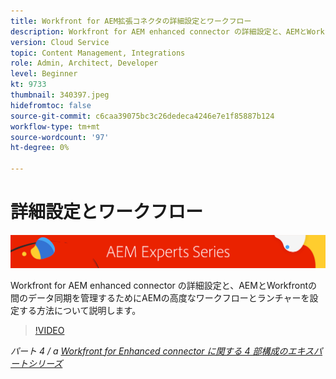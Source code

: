 ```yaml
---
title: Workfront for AEM拡張コネクタの詳細設定とワークフロー
description: Workfront for AEM enhanced connector の詳細設定と、AEMとWorkfrontの間のデータ同期を管理するためにAEMの高度なワークフローとランチャーを設定する方法について説明します。
version: Cloud Service
topic: Content Management, Integrations
role: Admin, Architect, Developer
level: Beginner
kt: 9733
thumbnail: 340397.jpeg
hidefromtoc: false
source-git-commit: c6caa39075bc3c26dedeca4246e7e1f85887b124
workflow-type: tm+mt
source-wordcount: '97'
ht-degree: 0%

---
```



# 詳細設定とワークフロー

![AEM Experts Series](./assets/banner.png)

Workfront for AEM enhanced connector の詳細設定と、AEMとWorkfrontの間のデータ同期を管理するためにAEMの高度なワークフローとランチャーを設定する方法について説明します。

>[!VIDEO](https://video.tv.adobe.com/v/340397/?quality=12&learn=on)

_パート 4 / a [Workfront for Enhanced connector に関する 4 部構成のエキスパートシリーズ](./overview.md)_
